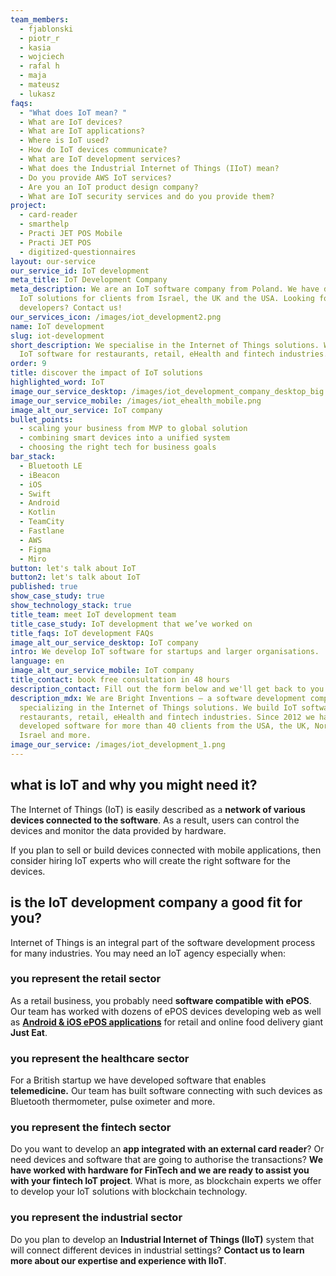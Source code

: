 ```yaml
---
team_members:
  - fjablonski
  - piotr_r
  - kasia
  - wojciech
  - rafal h
  - maja
  - mateusz
  - lukasz
faqs:
  - "What does IoT mean? "
  - What are IoT devices?
  - What are IoT applications?
  - Where is IoT used?
  - How do IoT devices communicate?
  - What are IoT development services?
  - What does the Industrial Internet of Things (IIoT) mean?
  - Do you provide AWS IoT services?
  - Are you an IoT product design company?
  - What are IoT security services and do you provide them?
project:
  - card-reader
  - smarthelp
  - Practi JET POS Mobile
  - Practi JET POS
  - digitized-questionnaires
layout: our-service
our_service_id: IoT development
meta_title: IoT Development Company
meta_description: We are an IoT software company from Poland. We have developed
  IoT solutions for clients from Israel, the UK and the USA. Looking for IoT
  developers? Contact us!
our_services_icon: /images/iot_development2.png
name: IoT development
slug: iot-development
short_description: We specialise in the Internet of Things solutions. We build
  IoT software for restaurants, retail, eHealth and fintech industries.
order: 9
title: discover the impact of IoT solutions
highlighted_word: IoT
image_our_service_desktop: /images/iot_development_company_desktop_big.png
image_our_service_mobile: /images/iot_ehealth_mobile.png
image_alt_our_service: IoT company
bullet_points:
  - scaling your business from MVP to global solution
  - combining smart devices into a unified system
  - choosing the right tech for business goals
bar_stack:
  - Bluetooth LE
  - iBeacon
  - iOS
  - Swift
  - Android
  - Kotlin
  - TeamCity
  - Fastlane
  - AWS
  - Figma
  - Miro
button: let's talk about IoT
button2: let's talk about IoT
published: true
show_case_study: true
show_technology_stack: true
title_team: meet IoT development team
title_case_study: IoT development that we’ve worked on
title_faqs: IoT development FAQs
image_alt_our_service_desktop: IoT company
intro: We develop IoT software for startups and larger organisations.
language: en
image_alt_our_service_mobile: IoT company
title_contact: book free consultation in 48 hours
description_contact: Fill out the form below and we'll get back to you in 48 hours. Let's talk!
description_mdx: We are Bright Inventions – a software development company
  specializing in the Internet of Things solutions. We build IoT software for
  restaurants, retail, eHealth and fintech industries. Since 2012 we have
  developed software for more than 40 clients from the USA, the UK, Norway,
  Israel and more.
image_our_service: /images/iot_development_1.png
---
```

## what is IoT and why you might need it?

The Internet of Things (IoT) is easily described as a **network of various devices connected to the software**. As a result, users can control the devices and monitor the data provided by hardware.

If you plan to sell or build devices connected with mobile applications, then consider hiring IoT experts who will create the right software for the devices.

## is the IoT development company a good fit for you?

Internet of Things is an integral part of the software development process for many industries. You may need an IoT agency especially when:

### you represent the retail sector

As a retail business, you probably need **software compatible with ePOS**. Our team has worked with dozens of ePOS devices developing web as well as **[Android & iOS ePOS applications](/projects/system-for-restaurants-mobile)** for retail and online food delivery giant **Just Eat**.

### you represent the healthcare sector

For a British startup we have developed software that enables **telemedicine.** Our team has built software connecting with such devices as Bluetooth thermometer, pulse oximeter and more.

### you represent the fintech sector

Do you want to develop an **app integrated with an external card reader**? Or need devices and software that are going to authorise the transactions? **We have worked with hardware for FinTech and we are ready to assist you with your fintech IoT project**. What is more, as blockchain experts we offer to develop your IoT solutions with blockchain technology.

### you represent the industrial sector

Do you plan to develop an **Industrial Internet of Things (IIoT)** system that will connect different devices in industrial settings? **Contact us to learn more about our expertise and experience with IIoT**.